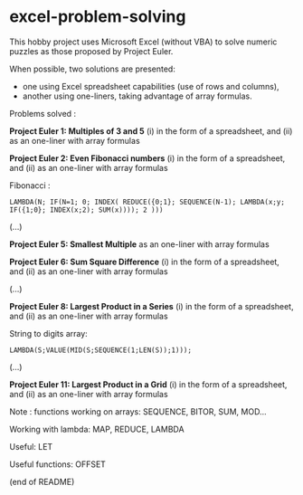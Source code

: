 # excel-problem-solving

This hobby project uses Microsoft Excel (without VBA) to solve numeric puzzles as those proposed by Project Euler.

When possible, two solutions are presented:  
- one using Excel spreadsheet capabilities (use of rows and columns),  
- another using one-liners, taking advantage of array formulas.

Problems solved :

**Project Euler 1: Multiples of 3 and 5** (i) in the form of a spreadsheet, and (ii) as an one-liner with array formulas

**Project Euler 2: Even Fibonacci numbers** (i) in the form of a spreadsheet, and (ii) as an one-liner with array formulas

Fibonacci :
```
LAMBDA(N; IF(N=1; 0; INDEX( REDUCE({0;1}; SEQUENCE(N-1); LAMBDA(x;y; IF({1;0}; INDEX(x;2); SUM(x)))); 2 )))
```

(...)

**Project Euler 5: Smallest Multiple** as an one-liner with array formulas

**Project Euler 6: Sum Square Difference** (i) in the form of a spreadsheet, and (ii) as an one-liner with array formulas

(...)

**Project Euler 8: Largest Product in a Series** (i) in the form of a spreadsheet, and (ii) as an one-liner with array formulas

String to digits array:
```
LAMBDA(S;VALUE(MID(S;SEQUENCE(1;LEN(S));1)));
```

(...)

**Project Euler 11: Largest Product in a Grid** (i) in the form of a spreadsheet, and (ii) as an one-liner with array formulas

Note : functions working on arrays: SEQUENCE, BITOR, SUM, MOD...

Working with lambda: MAP, REDUCE, LAMBDA

Useful: LET

Useful functions: OFFSET

(end of README)
